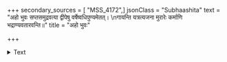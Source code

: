 +++
secondary_sources = [ "MSS_4172",]
jsonClass = "Subhaashita"
text = "अहो भुवः सप्तसमुद्रवत्या द्वीपेषु वर्षेष्वधिपुण्यमेतत्।  \nगायन्ति यत्रत्यजना मुरारेः कर्माणि भद्राण्यवतारवन्ति॥"
title = "अहो भुवः"

+++

<details><summary>Text</summary>

अहो भुवः सप्तसमुद्रवत्या द्वीपेषु वर्षेष्वधिपुण्यमेतत्।  
गायन्ति यत्रत्यजना मुरारेः कर्माणि भद्राण्यवतारवन्ति॥
</details>
